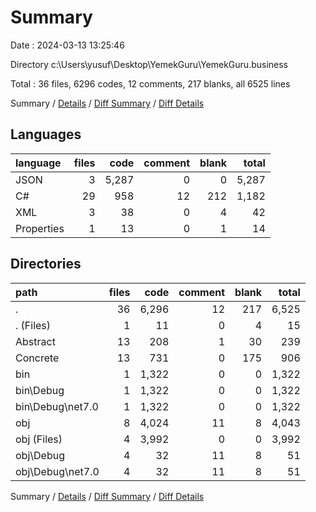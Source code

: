 # Summary

Date : 2024-03-13 13:25:46

Directory c:\\Users\\yusuf\\Desktop\\YemekGuru\\YemekGuru.business

Total : 36 files,  6296 codes, 12 comments, 217 blanks, all 6525 lines

Summary / [Details](details.md) / [Diff Summary](diff.md) / [Diff Details](diff-details.md)

## Languages
| language | files | code | comment | blank | total |
| :--- | ---: | ---: | ---: | ---: | ---: |
| JSON | 3 | 5,287 | 0 | 0 | 5,287 |
| C# | 29 | 958 | 12 | 212 | 1,182 |
| XML | 3 | 38 | 0 | 4 | 42 |
| Properties | 1 | 13 | 0 | 1 | 14 |

## Directories
| path | files | code | comment | blank | total |
| :--- | ---: | ---: | ---: | ---: | ---: |
| . | 36 | 6,296 | 12 | 217 | 6,525 |
| . (Files) | 1 | 11 | 0 | 4 | 15 |
| Abstract | 13 | 208 | 1 | 30 | 239 |
| Concrete | 13 | 731 | 0 | 175 | 906 |
| bin | 1 | 1,322 | 0 | 0 | 1,322 |
| bin\\Debug | 1 | 1,322 | 0 | 0 | 1,322 |
| bin\\Debug\\net7.0 | 1 | 1,322 | 0 | 0 | 1,322 |
| obj | 8 | 4,024 | 11 | 8 | 4,043 |
| obj (Files) | 4 | 3,992 | 0 | 0 | 3,992 |
| obj\\Debug | 4 | 32 | 11 | 8 | 51 |
| obj\\Debug\\net7.0 | 4 | 32 | 11 | 8 | 51 |

Summary / [Details](details.md) / [Diff Summary](diff.md) / [Diff Details](diff-details.md)
